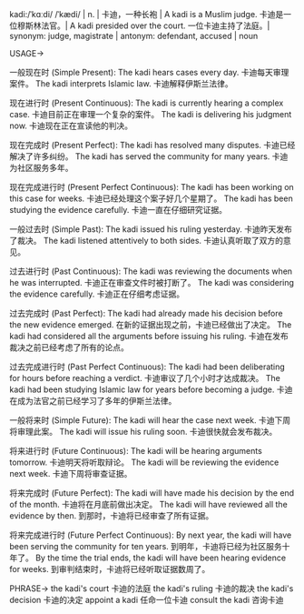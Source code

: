 kadi:/ˈkɑːdi/ /ˈkædi/ | n. | 卡迪，一种长袍 | A kadi is a Muslim judge. 卡迪是一位穆斯林法官。|  A kadi presided over the court. 一位卡迪主持了法庭。| synonym: judge, magistrate | antonym: defendant, accused | noun

USAGE->

一般现在时 (Simple Present):
The kadi hears cases every day.  卡迪每天审理案件。
The kadi interprets Islamic law. 卡迪解释伊斯兰法律。

现在进行时 (Present Continuous):
The kadi is currently hearing a complex case. 卡迪目前正在审理一个复杂的案件。
The kadi is delivering his judgment now. 卡迪现在正在宣读他的判决。

现在完成时 (Present Perfect):
The kadi has resolved many disputes. 卡迪已经解决了许多纠纷。
The kadi has served the community for many years. 卡迪为社区服务多年。

现在完成进行时 (Present Perfect Continuous):
The kadi has been working on this case for weeks. 卡迪已经处理这个案子好几个星期了。
The kadi has been studying the evidence carefully. 卡迪一直在仔细研究证据。

一般过去时 (Simple Past):
The kadi issued his ruling yesterday. 卡迪昨天发布了裁决。
The kadi listened attentively to both sides. 卡迪认真听取了双方的意见。

过去进行时 (Past Continuous):
The kadi was reviewing the documents when he was interrupted. 卡迪正在审查文件时被打断了。
The kadi was considering the evidence carefully. 卡迪正在仔细考虑证据。

过去完成时 (Past Perfect):
The kadi had already made his decision before the new evidence emerged. 在新的证据出现之前，卡迪已经做出了决定。
The kadi had considered all the arguments before issuing his ruling. 卡迪在发布裁决之前已经考虑了所有的论点。

过去完成进行时 (Past Perfect Continuous):
The kadi had been deliberating for hours before reaching a verdict. 卡迪审议了几个小时才达成裁决。
The kadi had been studying Islamic law for years before becoming a judge. 卡迪在成为法官之前已经学习了多年的伊斯兰法律。

一般将来时 (Simple Future):
The kadi will hear the case next week. 卡迪下周将审理此案。
The kadi will issue his ruling soon. 卡迪很快就会发布裁决。

将来进行时 (Future Continuous):
The kadi will be hearing arguments tomorrow. 卡迪明天将听取辩论。
The kadi will be reviewing the evidence next week. 卡迪下周将审查证据。

将来完成时 (Future Perfect):
The kadi will have made his decision by the end of the month. 卡迪将在月底前做出决定。
The kadi will have reviewed all the evidence by then. 到那时，卡迪将已经审查了所有证据。

将来完成进行时 (Future Perfect Continuous):
By next year, the kadi will have been serving the community for ten years. 到明年，卡迪将已经为社区服务十年了。
By the time the trial ends, the kadi will have been hearing evidence for weeks. 到审判结束时，卡迪将已经听取证据数周了。


PHRASE->
the kadi's court 卡迪的法庭
the kadi's ruling 卡迪的裁决
the kadi's decision 卡迪的决定
appoint a kadi 任命一位卡迪
consult the kadi 咨询卡迪

